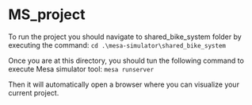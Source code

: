 # MS_project

To run the project you should navigate to shared_bike_system folder by executing the command:
`cd .\mesa-simulator\shared_bike_system`

Once you are at this directory, you should tun the following command to execute Mesa simulator tool:
`mesa runserver`

Then it will automatically open a browser where you can visualize your current project.